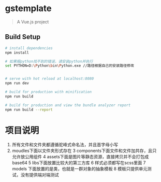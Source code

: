 # gstemplate

> A Vue.js project

## Build Setup

``` bash
# install dependencies
npm install

# 如果报python找不到的错误，请安装python并执行
set PYTHON=D:\Python\bin\Python.exe //路径根据自己的安装路径修改


# serve with hot reload at localhost:8080
npm run dev

# build for production with minification
npm run build

# build for production and view the bundle analyzer report
npm run build --report
```

# 项目说明
1. 所有文件和文件夹都遵循驼峰式命名法，并且首字母小写
2. moudles下面以文件夹形式存在
3 components下面文件和文件加共存，且只允许放公用组件
4 assets下面是图片等静态资源，直接拷贝并不会打包成base64
5 libs下面放置比较大的第三方库
6 样式必须都写在scss里面
7 models 下面放置的是类，也就是一群对象的抽象模板
8 模板只提供单元测试，没有提供端对端测试

